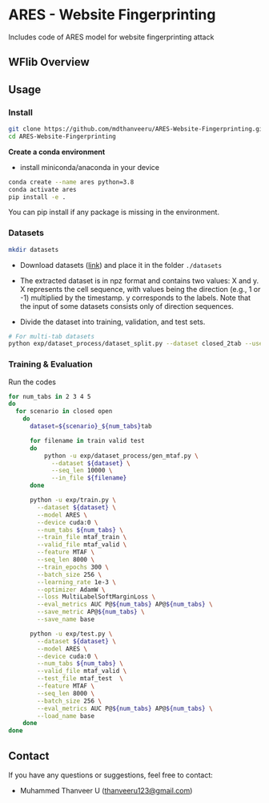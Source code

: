 # ARES - Website Fingerprinting
Includes code of ARES model for website fingerprinting attack

## WFlib Overview

## Usage

### Install 

```sh
git clone https://github.com/mdthanveeru/ARES-Website-Fingerprinting.git
cd ARES-Website-Fingerprinting
```


**Create a conda environment**

- install miniconda/anaconda in your device

```sh
conda create --name ares python=3.8
conda activate ares
pip install -e .
```
You can pip install if any package is missing in the environment.

### Datasets

```sh
mkdir datasets
```

- Download datasets ([link](https://zenodo.org/records/13732130)) and place it in the folder `./datasets`


- The extracted dataset is in npz format and contains two values: X and y. X represents the cell sequence, with values being the direction (e.g., 1 or -1) multiplied by the timestamp. y corresponds to the labels. Note that the input of some datasets consists only of direction sequences.

- Divide the dataset into training, validation, and test sets.

```sh
# For multi-tab datasets
python exp/dataset_process/dataset_split.py --dataset closed_2tab --use_stratify False
```

### Training \& Evaluation

Run the codes

```sh
for num_tabs in 2 3 4 5
do
  for scenario in closed open
    do
      dataset=${scenario}_${num_tabs}tab

      for filename in train valid test
      do 
          python -u exp/dataset_process/gen_mtaf.py \
            --dataset ${dataset} \
            --seq_len 10000 \
            --in_file ${filename}
      done

      python -u exp/train.py \
        --dataset ${dataset} \
        --model ARES \
        --device cuda:0 \
        --num_tabs ${num_tabs} \
        --train_file mtaf_train \
        --valid_file mtaf_valid \
        --feature MTAF \
        --seq_len 8000 \
        --train_epochs 300 \
        --batch_size 256 \
        --learning_rate 1e-3 \
        --optimizer AdamW \
        --loss MultiLabelSoftMarginLoss \
        --eval_metrics AUC P@${num_tabs} AP@${num_tabs} \
        --save_metric AP@${num_tabs} \
        --save_name base

      python -u exp/test.py \
        --dataset ${dataset} \
        --model ARES \
        --device cuda:0 \
        --num_tabs ${num_tabs} \
        --valid_file mtaf_valid \
        --test_file mtaf_test  \
        --feature MTAF \
        --seq_len 8000 \
        --batch_size 256 \
        --eval_metrics AUC P@${num_tabs} AP@${num_tabs} \
        --load_name base
    done
done
```


## Contact
If you have any questions or suggestions, feel free to contact:

- Muhammed Thanveer U (thanveeru123@gmail.com)

